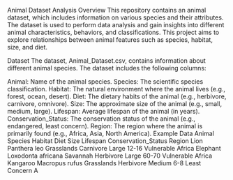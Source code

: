 Animal Dataset Analysis
Overview
This repository contains an animal dataset, which includes information on various species and their attributes. The dataset is used to perform data analysis and gain insights into different animal characteristics, behaviors, and classifications. This project aims to explore relationships between animal features such as species, habitat, size, and diet.

Dataset
The dataset, Animal_Dataset.csv, contains information about different animal species. The dataset includes the following columns:

Animal: Name of the animal species.
Species: The scientific species classification.
Habitat: The natural environment where the animal lives (e.g., forest, ocean, desert).
Diet: The dietary habits of the animal (e.g., herbivore, carnivore, omnivore).
Size: The approximate size of the animal (e.g., small, medium, large).
Lifespan: Average lifespan of the animal (in years).
Conservation_Status: The conservation status of the animal (e.g., endangered, least concern).
Region: The region where the animal is primarily found (e.g., Africa, Asia, North America).
Example Data
Animal	Species	Habitat	Diet	Size	Lifespan	Conservation_Status	Region
Lion	Panthera leo	Grasslands	Carnivore	Large	12-16	Vulnerable	Africa
Elephant	Loxodonta africana	Savannah	Herbivore	Large	60-70	Vulnerable	Africa
Kangaroo	Macropus rufus	Grasslands	Herbivore	Medium	6-8	Least Concern	A
